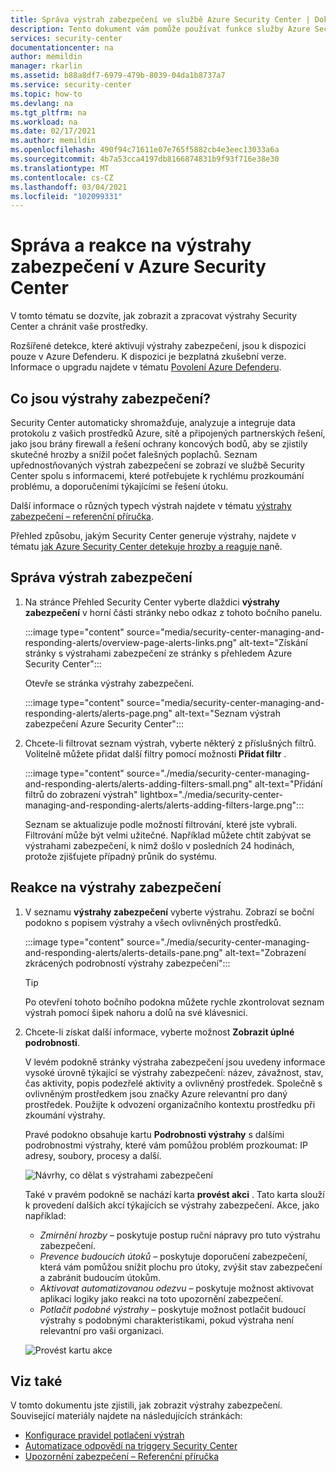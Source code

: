 ```yaml
---
title: Správa výstrah zabezpečení ve službě Azure Security Center | Dokumentace Microsoftu
description: Tento dokument vám pomůže používat funkce služby Azure Security Center ke správě výstrah zabezpečení a reagování na ně.
services: security-center
documentationcenter: na
author: memildin
manager: rkarlin
ms.assetid: b88a8df7-6979-479b-8039-04da1b8737a7
ms.service: security-center
ms.topic: how-to
ms.devlang: na
ms.tgt_pltfrm: na
ms.workload: na
ms.date: 02/17/2021
ms.author: memildin
ms.openlocfilehash: 490f94c71611e07e765f5882cb4e3eec13033a6a
ms.sourcegitcommit: 4b7a53cca4197db8166874831b9f93f716e38e30
ms.translationtype: MT
ms.contentlocale: cs-CZ
ms.lasthandoff: 03/04/2021
ms.locfileid: "102099331"
---
```

# <a name="manage-and-respond-to-security-alerts-in-azure-security-center"></a>Správa a reakce na výstrahy zabezpečení v Azure Security Center

V tomto tématu se dozvíte, jak zobrazit a zpracovat výstrahy Security Center a chránit vaše prostředky.

Rozšířené detekce, které aktivují výstrahy zabezpečení, jsou k dispozici pouze v Azure Defenderu. K dispozici je bezplatná zkušební verze. Informace o upgradu najdete v tématu [Povolení Azure Defenderu](enable-azure-defender.md).

## <a name="what-are-security-alerts"></a>Co jsou výstrahy zabezpečení?
Security Center automaticky shromažďuje, analyzuje a integruje data protokolu z vašich prostředků Azure, sítě a připojených partnerských řešení, jako jsou brány firewall a řešení ochrany koncových bodů, aby se zjistily skutečné hrozby a snížil počet falešných poplachů. Seznam upřednostňovaných výstrah zabezpečení se zobrazí ve službě Security Center spolu s informacemi, které potřebujete k rychlému prozkoumání problému, a doporučeními týkajícími se řešení útoku.

Další informace o různých typech výstrah najdete v tématu [výstrahy zabezpečení – referenční příručka](alerts-reference.md).

Přehled způsobu, jakým Security Center generuje výstrahy, najdete v tématu [jak Azure Security Center detekuje hrozby a reaguje na](security-center-alerts-overview.md)ně.


## <a name="manage-your-security-alerts"></a>Správa výstrah zabezpečení

1. Na stránce Přehled Security Center vyberte dlaždici **výstrahy zabezpečení** v horní části stránky nebo odkaz z tohoto bočního panelu.

    :::image type="content" source="media/security-center-managing-and-responding-alerts/overview-page-alerts-links.png" alt-text="Získání stránky s výstrahami zabezpečení ze stránky s přehledem Azure Security Center":::

    Otevře se stránka výstrahy zabezpečení.

    :::image type="content" source="media/security-center-managing-and-responding-alerts/alerts-page.png" alt-text="Seznam výstrah zabezpečení Azure Security Center":::

1. Chcete-li filtrovat seznam výstrah, vyberte některý z příslušných filtrů. Volitelně můžete přidat další filtry pomocí možnosti **Přidat filtr** .

    :::image type="content" source="./media/security-center-managing-and-responding-alerts/alerts-adding-filters-small.png" alt-text="Přidání filtrů do zobrazení výstrah" lightbox="./media/security-center-managing-and-responding-alerts/alerts-adding-filters-large.png":::

    Seznam se aktualizuje podle možností filtrování, které jste vybrali. Filtrování může být velmi užitečné. Například můžete chtít zabývat se výstrahami zabezpečení, k nimž došlo v posledních 24 hodinách, protože zjišťujete případný průnik do systému.


## <a name="respond-to-security-alerts"></a>Reakce na výstrahy zabezpečení

1. V seznamu **výstrahy zabezpečení** vyberte výstrahu. Zobrazí se boční podokno s popisem výstrahy a všech ovlivněných prostředků. 

    :::image type="content" source="./media/security-center-managing-and-responding-alerts/alerts-details-pane.png" alt-text="Zobrazení zkrácených podrobností výstrahy zabezpečení":::

    > [!TIP]
    > Po otevření tohoto bočního podokna můžete rychle zkontrolovat seznam výstrah pomocí šipek nahoru a dolů na své klávesnici.

1. Chcete-li získat další informace, vyberte možnost **Zobrazit úplné podrobnosti**.

    V levém podokně stránky výstraha zabezpečení jsou uvedeny informace vysoké úrovně týkající se výstrahy zabezpečení: název, závažnost, stav, čas aktivity, popis podezřelé aktivity a ovlivněný prostředek. Společně s ovlivněným prostředkem jsou značky Azure relevantní pro daný prostředek. Použijte k odvození organizačního kontextu prostředku při zkoumání výstrahy.

    Pravé podokno obsahuje kartu **Podrobnosti výstrahy** s dalšími podrobnostmi výstrahy, které vám pomůžou problém prozkoumat: IP adresy, soubory, procesy a další.
     
    ![Návrhy, co dělat s výstrahami zabezpečení](./media/security-center-managing-and-responding-alerts/security-center-alert-remediate.png)

    Také v pravém podokně se nachází karta **provést akci** . Tato karta slouží k provedení dalších akcí týkajících se výstrahy zabezpečení. Akce, jako například:
    - *Zmírnění hrozby* – poskytuje postup ruční nápravy pro tuto výstrahu zabezpečení.
    - *Prevence budoucích útoků* – poskytuje doporučení zabezpečení, která vám pomůžou snížit plochu pro útoky, zvýšit stav zabezpečení a zabránit budoucím útokům.
    - *Aktivovat automatizovanou odezvu* – poskytuje možnost aktivovat aplikaci logiky jako reakci na toto upozornění zabezpečení.
    - *Potlačit podobné výstrahy* – poskytuje možnost potlačit budoucí výstrahy s podobnými charakteristikami, pokud výstraha není relevantní pro vaši organizaci.

    ![Provést kartu akce](./media/security-center-managing-and-responding-alerts/alert-take-action.png)




## <a name="see-also"></a>Viz také

V tomto dokumentu jste zjistili, jak zobrazit výstrahy zabezpečení. Související materiály najdete na následujících stránkách:

- [Konfigurace pravidel potlačení výstrah](alerts-suppression-rules.md)
- [Automatizace odpovědí na triggery Security Center](workflow-automation.md)
- [Upozornění zabezpečení – Referenční příručka](alerts-reference.md)
